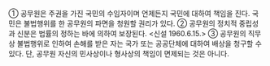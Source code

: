 ① 공무원은 주권을 가진 국민의 수임자이며 언제든지 국민에 대하여 책임을 진다. 국민은 불법행위를 한 공무원의 파면을 청원할 권리가 있다.
② 공무원의 정치적 중립성과 신분은 법률의 정하는 바에 의하여 보장된다. <신설 1960.6.15.>
③ 공무원의 직무상 불법행위로 인하여 손해를 받은 자는 국가 또는 공공단체에 대하여 배상을 청구할 수 있다. 단, 공무원 자신의 민사상이나 형사상의 책임이 면제되는 것은 아니다.

